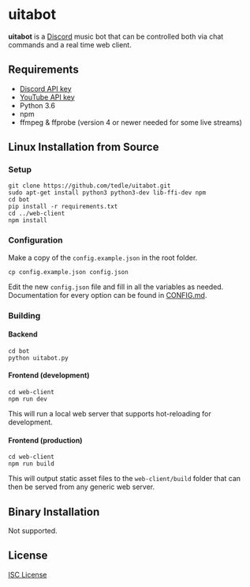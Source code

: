 # uitabot
**uitabot** is a [Discord](https://discordapp.com/) music bot that can be controlled both via chat commands and a real time web client.

## Requirements
* [Discord API key](https://discordapp.com/developers)
* [YouTube API key](https://developers.google.com/youtube/v3/)
* Python 3.6
* npm
* ffmpeg & ffprobe (version 4 or newer needed for some live streams)

## Linux Installation from Source
### Setup
```
git clone https://github.com/tedle/uitabot.git
sudo apt-get install python3 python3-dev lib-ffi-dev npm
cd bot
pip install -r requirements.txt
cd ../web-client
npm install
```

### Configuration
Make a copy of the `config.example.json` in the root folder.
```
cp config.example.json config.json
```
Edit the new `config.json` file and fill in all the variables as needed. Documentation for every option can be found in [CONFIG.md](CONFIG.md).

### Building
#### Backend
```
cd bot
python uitabot.py
```
#### Frontend (development)
```
cd web-client
npm run dev
```
This will run a local web server that supports hot-reloading for development.
#### Frontend (production)
```
cd web-client
npm run build
```
This will output static asset files to the `web-client/build` folder that can then be served from any generic web server.

## Binary Installation
Not supported.

## License
[ISC License](https://github.com/tedle/uitabot/blob/master/LICENSE)
